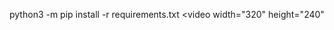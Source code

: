 python3 -m pip install -r requirements.txt
<video width="320" height="240"

  <source src='../readme_assets/screen-recording.mov'>
</video>
